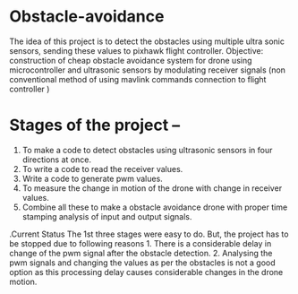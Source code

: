 # Obstacle-avoidance
The idea of this project is to detect the obstacles using multiple ultra sonic sensors, sending these values  to pixhawk flight controller.
Objective: construction of cheap obstacle avoidance system for drone using microcontroller and ultrasonic sensors by modulating receiver signals
(non conventional method of using mavlink commands connection to flight controller )
# Stages of the project –
1. To make a code to detect obstacles using ultrasonic sensors in four directions at once.
2. To write a code to read the receiver values.
3. Write a code to generate pwm values.
4. To measure the change in motion of the drone with change in receiver values.
5. Combine all these to make a obstacle avoidance drone with proper time stamping analysis of input and output signals.
<div class="text-red mb-2">
  .Current Status
  The 1st three stages were easy to do.
  But, the project has to be stopped due to following reasons
  1. There is a considerable delay in change of the pwm signal after the obstacle detection.  
  2. Analysing the pwm signals and changing the values as per the obstacles is not a good option as this processing delay causes considerable changes in the drone motion.
  

